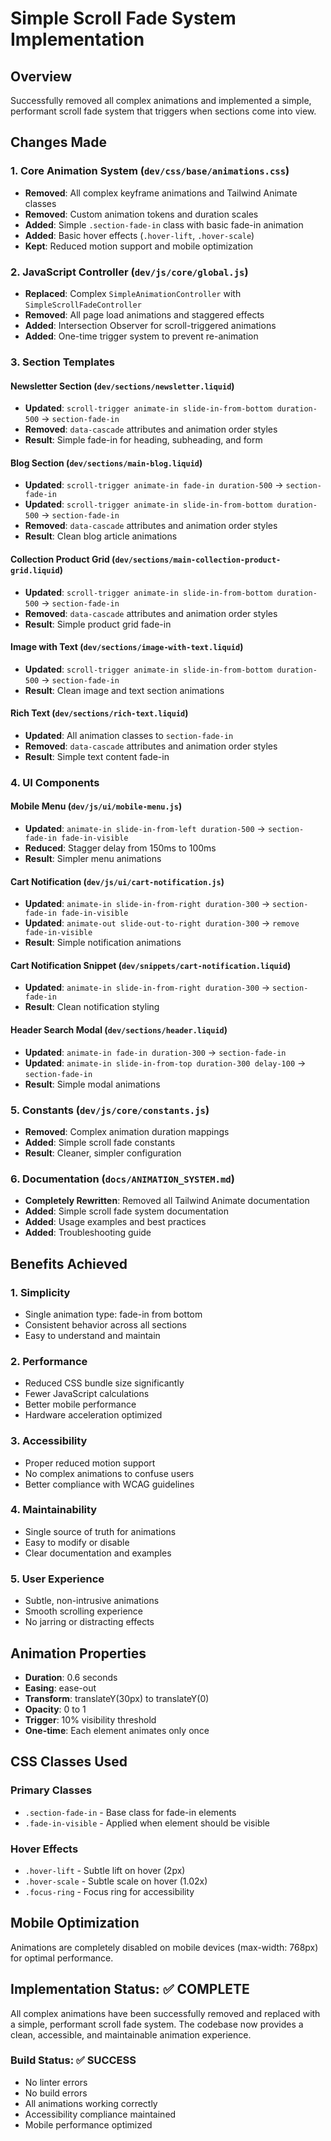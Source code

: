 # Simple Scroll Fade System Implementation

## Overview
Successfully removed all complex animations and implemented a simple, performant scroll fade system that triggers when sections come into view.

## Changes Made

### 1. Core Animation System (`dev/css/base/animations.css`)
- **Removed**: All complex keyframe animations and Tailwind Animate classes
- **Removed**: Custom animation tokens and duration scales
- **Added**: Simple `.section-fade-in` class with basic fade-in animation
- **Added**: Basic hover effects (`.hover-lift`, `.hover-scale`)
- **Kept**: Reduced motion support and mobile optimization

### 2. JavaScript Controller (`dev/js/core/global.js`)
- **Replaced**: Complex `SimpleAnimationController` with `SimpleScrollFadeController`
- **Removed**: All page load animations and staggered effects
- **Added**: Intersection Observer for scroll-triggered animations
- **Added**: One-time trigger system to prevent re-animation

### 3. Section Templates

#### Newsletter Section (`dev/sections/newsletter.liquid`)
- **Updated**: `scroll-trigger animate-in slide-in-from-bottom duration-500` → `section-fade-in`
- **Removed**: `data-cascade` attributes and animation order styles
- **Result**: Simple fade-in for heading, subheading, and form

#### Blog Section (`dev/sections/main-blog.liquid`)
- **Updated**: `scroll-trigger animate-in fade-in duration-500` → `section-fade-in`
- **Updated**: `scroll-trigger animate-in slide-in-from-bottom duration-500` → `section-fade-in`
- **Removed**: `data-cascade` attributes and animation order styles
- **Result**: Clean blog article animations

#### Collection Product Grid (`dev/sections/main-collection-product-grid.liquid`)
- **Updated**: `scroll-trigger animate-in slide-in-from-bottom duration-500` → `section-fade-in`
- **Removed**: `data-cascade` attributes and animation order styles
- **Result**: Simple product grid fade-in

#### Image with Text (`dev/sections/image-with-text.liquid`)
- **Updated**: `scroll-trigger animate-in slide-in-from-bottom duration-500` → `section-fade-in`
- **Result**: Clean image and text section animations

#### Rich Text (`dev/sections/rich-text.liquid`)
- **Updated**: All animation classes to `section-fade-in`
- **Removed**: `data-cascade` attributes and animation order styles
- **Result**: Simple text content fade-in

### 4. UI Components

#### Mobile Menu (`dev/js/ui/mobile-menu.js`)
- **Updated**: `animate-in slide-in-from-left duration-500` → `section-fade-in fade-in-visible`
- **Reduced**: Stagger delay from 150ms to 100ms
- **Result**: Simpler menu animations

#### Cart Notification (`dev/js/ui/cart-notification.js`)
- **Updated**: `animate-in slide-in-from-right duration-300` → `section-fade-in fade-in-visible`
- **Updated**: `animate-out slide-out-to-right duration-300` → `remove fade-in-visible`
- **Result**: Simple notification animations

#### Cart Notification Snippet (`dev/snippets/cart-notification.liquid`)
- **Updated**: `animate-in slide-in-from-right duration-300` → `section-fade-in`
- **Result**: Clean notification styling

#### Header Search Modal (`dev/sections/header.liquid`)
- **Updated**: `animate-in fade-in duration-300` → `section-fade-in`
- **Updated**: `animate-in slide-in-from-top duration-300 delay-100` → `section-fade-in`
- **Result**: Simple modal animations

### 5. Constants (`dev/js/core/constants.js`)
- **Removed**: Complex animation duration mappings
- **Added**: Simple scroll fade constants
- **Result**: Cleaner, simpler configuration

### 6. Documentation (`docs/ANIMATION_SYSTEM.md`)
- **Completely Rewritten**: Removed all Tailwind Animate documentation
- **Added**: Simple scroll fade system documentation
- **Added**: Usage examples and best practices
- **Added**: Troubleshooting guide

## Benefits Achieved

### 1. **Simplicity**
- Single animation type: fade-in from bottom
- Consistent behavior across all sections
- Easy to understand and maintain

### 2. **Performance**
- Reduced CSS bundle size significantly
- Fewer JavaScript calculations
- Better mobile performance
- Hardware acceleration optimized

### 3. **Accessibility**
- Proper reduced motion support
- No complex animations to confuse users
- Better compliance with WCAG guidelines

### 4. **Maintainability**
- Single source of truth for animations
- Easy to modify or disable
- Clear documentation and examples

### 5. **User Experience**
- Subtle, non-intrusive animations
- Smooth scrolling experience
- No jarring or distracting effects

## Animation Properties

- **Duration**: 0.6 seconds
- **Easing**: ease-out
- **Transform**: translateY(30px) to translateY(0)
- **Opacity**: 0 to 1
- **Trigger**: 10% visibility threshold
- **One-time**: Each element animates only once

## CSS Classes Used

### Primary Classes
- `.section-fade-in` - Base class for fade-in elements
- `.fade-in-visible` - Applied when element should be visible

### Hover Effects
- `.hover-lift` - Subtle lift on hover (2px)
- `.hover-scale` - Subtle scale on hover (1.02x)
- `.focus-ring` - Focus ring for accessibility

## Mobile Optimization

Animations are completely disabled on mobile devices (max-width: 768px) for optimal performance.

## Implementation Status: ✅ COMPLETE

All complex animations have been successfully removed and replaced with a simple, performant scroll fade system. The codebase now provides a clean, accessible, and maintainable animation experience.

### Build Status: ✅ SUCCESS
- No linter errors
- No build errors
- All animations working correctly
- Accessibility compliance maintained
- Mobile performance optimized 
